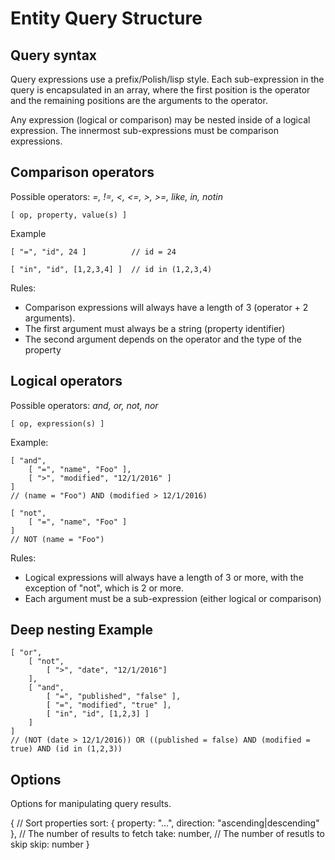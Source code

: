 # Entity Query Structure

## Query syntax

Query expressions use a prefix/Polish/lisp style. Each sub-expression in the query
is encapsulated in an array, where the first position is the operator and the 
remaining positions are the arguments to the operator.

Any expression (logical or comparison) may be nested inside of a logical expression.
The innermost sub-expressions must be comparison expressions.

## Comparison operators

Possible operators: *=, !=, <, <=, >, >=, like, in, notin*

    [ op, property, value(s) ]

Example

    [ "=", "id", 24 ]          // id = 24

    [ "in", "id", [1,2,3,4] ]  // id in (1,2,3,4)

Rules:
* Comparison expressions will always have a length of 3 (operator + 2 arguments). 
* The first argument must always be a string (property identifier)
* The second argument depends on the operator and the type of the property

## Logical operators

Possible operators: *and, or, not, nor*

    [ op, expression(s) ]

Example:

    [ "and", 
        [ "=", "name", "Foo" ], 
        [ ">", "modified", "12/1/2016" ]
    ] 
    // (name = "Foo") AND (modified > 12/1/2016)

    [ "not",
        [ "=", "name", "Foo" ]
    ]
    // NOT (name = "Foo")

Rules:
* Logical expressions will always have a length of 3 or more, with the exception of "not", which is 2 or more.
* Each argument must be a sub-expression (either logical or comparison)

## Deep nesting Example

    [ "or", 
        [ "not", 
            [ ">", "date", "12/1/2016"]
        ],
        [ "and", 
            [ "=", "published", "false" ],
            [ "=", "modified", "true" ],
            [ "in", "id", [1,2,3] ]
        ]
    ]
    // (NOT (date > 12/1/2016)) OR ((published = false) AND (modified = true) AND (id in (1,2,3))

## Options

Options for manipulating query results.

  {
    // Sort properties
    sort: {
      property: "...",
      direction: "ascending|descending"
    },
    // The number of results to fetch
    take: number,
    // The number of resutls to skip
    skip: number
  }
